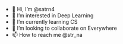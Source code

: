 - 👋 Hi, I’m @satrn4
- 👀 I’m interested in Deep Learning
- 🌱 I’m currently learning CS
- 💞️ I’m looking to collaborate on Everywhere
- 📫 How to reach me @str_na

<!---
satrn4/satrn4 is a ✨ special ✨ repository because its `README.md` (this file) appears on your GitHub profile.
You can click the Preview link to take a look at your changes.
--->
